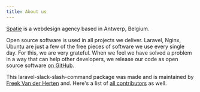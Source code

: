 ```yaml
---
title: About us
---
```


[Spatie](https://spatie.be) is a webdesign agency based in Antwerp, Belgium.

Open source software is used in all projects we deliver. Laravel, Nginx, Ubuntu are just a few 
of the free pieces of software we use every single day. For this, we are very grateful. 
When we feel we have solved a problem in a way that can help other developers, 
we release our code as open source software [on GitHub](https://spatie.be/opensource).

This laravel-slack-slash-command package was made and is maintained by [Freek Van der Herten](https://twitter.com/freekmurze) and. Here's a list of [all contributors](https://github.com/spatie/laravel-slack-slash-command/graphs/contributors) as well.

